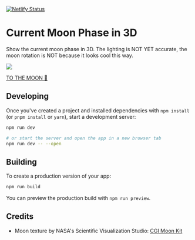 [![Netlify Status](https://api.netlify.com/api/v1/badges/f1933f9a-8239-4061-a679-2e0ab21baaad/deploy-status)](https://app.netlify.com/sites/current-moon-phase-3d/deploys)

# Current Moon Phase in 3D

Show the current moon phase in 3D. The lighting is NOT YET accurate, the moon rotation is NOT because it looks cool this way.

<a href="https://current-moon-phase-3d.netlify.app/">
<img src="https://github.com/m-a-x-s-e-e-l-i-g/current-moon-phase-3d/assets/7907436/697b55a4-33b9-4339-aad9-b71757c0b0c0"/>
</a>

[TO THE MOON 🚀](https://current-moon-phase-3d.netlify.app/)

## Developing

Once you've created a project and installed dependencies with `npm install` (or `pnpm install` or `yarn`), start a development server:

```bash
npm run dev

# or start the server and open the app in a new browser tab
npm run dev -- --open
```

## Building

To create a production version of your app:

```bash
npm run build
```

You can preview the production build with `npm run preview`.

## Credits

- Moon texture by NASA's Scientific Visualization Studio: [CGI Moon Kit](https://svs.gsfc.nasa.gov/4720)
